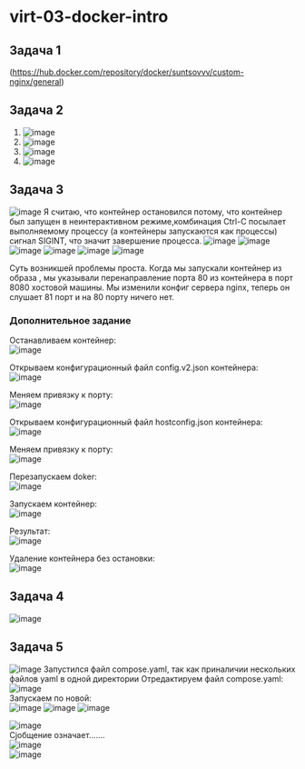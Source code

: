 # virt-03-docker-intro        
## Задача 1
(https://hub.docker.com/repository/docker/suntsovvv/custom-nginx/general)
## Задача 2
1. ![image](https://github.com/suntsovvv/virt-03-docker-intro/assets/154943765/8e9de5ff-452f-4271-b42b-d881ccd33aa0)
2. ![image](https://github.com/suntsovvv/virt-03-docker-intro/assets/154943765/cf6c6e42-c999-4f10-b1ec-94770e5c7758)
3. ![image](https://github.com/suntsovvv/virt-03-docker-intro/assets/154943765/65a9d67f-15ef-41dc-b7e1-316a5b513cf7)
4. ![image](https://github.com/suntsovvv/virt-03-docker-intro/assets/154943765/8f8db8cb-af61-40e1-9f14-f40a0dcc0b45)
## Задача 3
![image](https://github.com/suntsovvv/virt-03-docker-intro/assets/154943765/d87a2977-cb58-4ea4-98ad-451a8a56cadc)
Я считаю, что контейнер остановился потому, что контейнер был запущен в неинтерактивном режиме,комбинация Ctrl-C посылает выполняемому процессу (а контейнеры запускаются как процессы) сигнал SIGINT, что значит завершение процесса.
![image](https://github.com/suntsovvv/virt-03-docker-intro/assets/154943765/d5471d64-f2d9-4949-81fa-2de2670dd701)
![image](https://github.com/suntsovvv/virt-03-docker-intro/assets/154943765/98bb0bb1-2537-4104-b253-fd7bc0abf26e)
![image](https://github.com/suntsovvv/virt-03-docker-intro/assets/154943765/98447126-1c9c-4053-ab79-408c2b122341)
![image](https://github.com/suntsovvv/virt-03-docker-intro/assets/154943765/aa4fc5a3-4be2-471a-8ab7-ca2997036352)
![image](https://github.com/suntsovvv/virt-03-docker-intro/assets/154943765/c83b9714-a018-4b38-8de6-bfb177c8167a)
![image](https://github.com/suntsovvv/virt-03-docker-intro/assets/154943765/a79076e8-8edd-499c-9cd2-b48f0bcf1202)  

Суть возникшей проблемы проста. 
Когда мы запускали контейнер из образа , мы указывали перенаправление порта 80 из контейнера в порт 8080 хостовой машины.
Мы изменили конфиг сервера nginx, теперь он слушает 81 порт и на 80 порту ничего нет.

### Дополнительное задание
Останавливаем контейнер:  
![image](https://github.com/suntsovvv/virt-03-docker-intro/assets/154943765/405b63b8-f676-4699-968c-bda32743744a)

Открываем конфигурационный файл config.v2.json контейнера:  
![image](https://github.com/suntsovvv/virt-03-docker-intro/assets/154943765/93489b6e-ab86-4418-a3ba-d5d4ebe62813)

Меняем привязку к порту:  
![image](https://github.com/suntsovvv/virt-03-docker-intro/assets/154943765/3354f618-d04a-4ed2-af1f-484eaad443bd)

Открываем конфигурационный файл hostconfig.json контейнера:  
![image](https://github.com/suntsovvv/virt-03-docker-intro/assets/154943765/9e2ccf7c-9945-439e-b0a0-6c5387f9c585)

Меняем привязку к порту:  
![image](https://github.com/suntsovvv/virt-03-docker-intro/assets/154943765/5340f309-d799-408c-8324-010ff30d950f)

Перезапускаем doker:  
![image](https://github.com/suntsovvv/virt-03-docker-intro/assets/154943765/25a9faef-287e-4b69-990f-3603a543b04d)

Запускаем контейнер:  
![image](https://github.com/suntsovvv/virt-03-docker-intro/assets/154943765/0c70f89a-4ed2-4cd7-b060-72b7a68881aa)

Результат:  
![image](https://github.com/suntsovvv/virt-03-docker-intro/assets/154943765/10545a66-dbff-4f2c-8951-484a46cf8802)  

Удаление контейнера без остановки:  
![image](https://github.com/suntsovvv/virt-03-docker-intro/assets/154943765/eb59a700-4d33-4f33-947e-3f1a698c764b)  

## Задача 4
![image](https://github.com/suntsovvv/virt-03-docker-intro/assets/154943765/89dfc018-98ca-43ad-b7ce-eb16757737f8)

## Задача 5  
![image](https://github.com/suntsovvv/virt-03-docker-intro/assets/154943765/8b156824-1794-40dd-aa2d-0c1f49e22c2c)
Запустился файл compose.yaml, так как приналичии нескольких файлов yaml в одной директории
Отредактируем файл compose.yaml:  
![image](https://github.com/suntsovvv/virt-03-docker-intro/assets/154943765/8ac8b49c-1fd6-4212-899c-0d20337e63a1)  
Запускаем по новой:  
![image](https://github.com/suntsovvv/virt-03-docker-intro/assets/154943765/d3d53089-016a-4bf4-80f6-dcef8f732839)
![image](https://github.com/suntsovvv/virt-03-docker-intro/assets/154943765/db0e697b-4179-4bb8-aebd-9f78ebe9353c)
![image](https://github.com/suntsovvv/virt-03-docker-intro/assets/154943765/d57c5a98-b696-478c-bb5c-48aab1d07ffa)

![image](https://github.com/suntsovvv/virt-03-docker-intro/assets/154943765/0c5b0861-b9a6-4b0e-9ff9-052edfe04aeb)  
Cjобщение означает.......  
![image](https://github.com/suntsovvv/virt-03-docker-intro/assets/154943765/7b03db7f-3e54-4a72-8f8c-887156ae2b1b)  
![image](https://github.com/suntsovvv/virt-03-docker-intro/assets/154943765/1ecde610-59ec-4545-8973-1869fb000336)







 





















